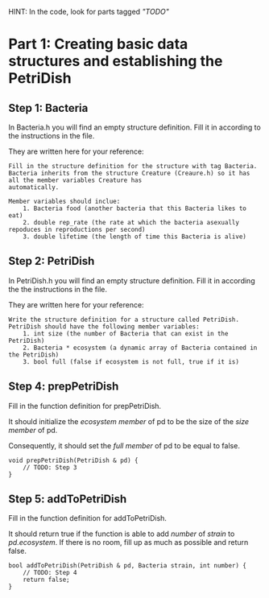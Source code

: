 HINT: In the code, look for parts tagged *"TODO"*

# Part 1: Creating basic data structures and establishing the PetriDish

## Step 1: Bacteria
In Bacteria.h you will find an empty structure definition.
Fill it in according to the instructions in the file.

They are written here for your reference:

```
Fill in the structure definition for the structure with tag Bacteria.
Bacteria inherits from the structure Creature (Creaure.h) so it has all the member variables Creature has
automatically. 

Member variables should inclue:
	1. Bacteria food (another bacteria that this Bacteria likes to eat)
	2. double rep_rate (the rate at which the bacteria asexually repoduces in reproductions per second)
	3. double lifetime (the length of time this Bacteria is alive)
```
## Step 2: PetriDish
In PetriDish.h you will find an empty structure definition.
Fill it in according the the instructions in the file.

They are written here for your reference:

```
Write the structure definition for a structure called PetriDish.
PetriDish should have the following member variables:
	1. int size (the number of Bacteria that can exist in the PetriDish)
	2. Bacteria * ecosystem (a dynamic array of Bacteria contained in the PetriDish)
	3. bool full (false if ecosystem is not full, true if it is)
```

## Step 4: prepPetriDish
Fill in the function definition for prepPetriDish.

It should initialize the *ecosystem member* of pd
to be the size of the *size member* of pd.

Consequently, it should set the *full member* of pd
to be equal to false.

```
void prepPetriDish(PetriDish & pd) {
	// TODO: Step 3
}
```

## Step 5: addToPetriDish
Fill in the function definition for addToPetriDish.

It should return true if the function is able to
add *number* of *strain* to *pd.ecosystem*.
If there is no room, fill up as much as possible
and return false.

```
bool addToPetriDish(PetriDish & pd, Bacteria strain, int number) {
	// TODO: Step 4
	return false;
}
```
